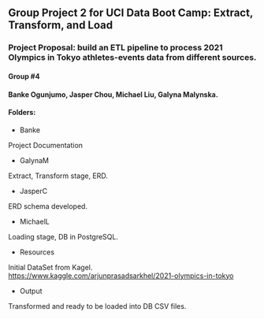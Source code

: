 
## Group Project 2 for UCI Data Boot Camp: Extract, Transform, and Load

### Project Proposal: build an ETL pipeline to process 2021 Olympics in Tokyo athletes-events data from different sources.

#### Group #4
#### Banke Ogunjumo, Jasper Chou, Michael Liu, Galyna Malynska.

#### Folders:


* Banke

Project Documentation


* GalynaM

Extract, Transform stage, ERD.


* JasperC

ERD schema developed.


* MichaelL

Loading stage, DB in PostgreSQL.


* Resources

Initial DataSet from Kagel.
https://www.kaggle.com/arjunprasadsarkhel/2021-olympics-in-tokyo


* Output

Transformed and ready to be loaded into DB CSV files.
